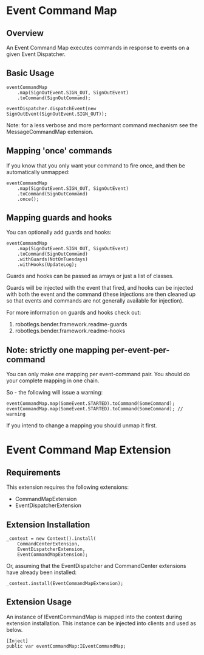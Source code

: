 # Event Command Map

## Overview

An Event Command Map executes commands in response to events on a given Event Dispatcher.

## Basic Usage

    eventCommandMap
        .map(SignOutEvent.SIGN_OUT, SignOutEvent)
        .toCommand(SignOutCommand);
    
    eventDispatcher.dispatchEvent(new SignOutEvent(SignOutEvent.SIGN_OUT));

Note: for a less verbose and more performant command mechanism see the MessageCommandMap extension.

## Mapping 'once' commands

If you know that you only want your command to fire once, and then be automatically unmapped:

	eventCommandMap
        .map(SignOutEvent.SIGN_OUT, SignOutEvent)
        .toCommand(SignOutCommand)
		.once();

## Mapping guards and hooks

You can optionally add guards and hooks:

	eventCommandMap
        .map(SignOutEvent.SIGN_OUT, SignOutEvent)
        .toCommand(SignOutCommand)
		.withGuards(NotOnTuesdays)
		.withHooks(UpdateLog);
	
Guards and hooks can be passed as arrays or just a list of classes.	

Guards will be injected with the event that fired, and hooks can be injected with both the event and the command (these injections are then cleaned up so that events and commands are not generally available for injection).

For more information on guards and hooks check out: 

1. robotlegs.bender.framework.readme-guards
2. robotlegs.bender.framework.readme-hooks

## Note: strictly one mapping per-event-per-command

You can only make one mapping per event-command pair. You should do your complete mapping in one chain.

So - the following will issue a warning:

	eventCommandMap.map(SomeEvent.STARTED).toCommand(SomeCommand);
	eventCommandMap.map(SomeEvent.STARTED).toCommand(SomeCommand); // warning

If you intend to change a mapping you should unmap it first.

# Event Command Map Extension

## Requirements

This extension requires the following extensions:

+ CommandMapExtension
+ EventDispatcherExtension

## Extension Installation

    _context = new Context().install(
    	CommandCenterExtension,
    	EventDispatcherExtension,
	    EventCommandMapExtension);

Or, assuming that the EventDispatcher and CommandCenter extensions have already been installed:

	_context.install(EventCommandMapExtension);

## Extension Usage

An instance of IEventCommandMap is mapped into the context during extension installation. This instance can be injected into clients and used as below.

	[Inject]
	public var eventCommandMap:IEventCommandMap;

